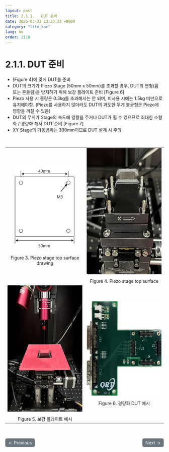 ```yaml
---
layout: post
title: 2.1.1.	DUT 준비
date: 2025-03-31 13:20:23 +0900
category: "lite_kor"
lang: ko
order: 2110
---
```


# 2.1.1.	DUT 준비

-	[Figure 4]에 맞게 DUT를 준비
-	DUT의 크기가 Piezo Stage (50mm x 50mm)를 초과할 경우, DUT의 변형(휨 또는 흔들림)을 방지하기 위해 보강 플레이트 준비 [Figure 6]
-	Piezo 사용 시 중량은 0.3kg를 초과해서는 안 되며, 미사용 시에는 1.5kg 미만으로 유지해야함. (Piezo를 사용하지 않더라도 DUT의 과도한 무게 불균형은 Piezo에 영향을 끼칠 수 있음)
-	DUT의 무게가 Stage의 속도에 영향을 주거나 DUT가 휠 수 있으므로 최대한 소형화 / 경량화 해서 DUT 준비 [Figure 7]
-	XY Stage의 가동범위는 300mm이므로 DUT 설계 시 주의


<br/> <!-- 한줄 띄기 -->

<!-- 2x2 이미지 테이블 -->
<table align="center">
  <tr>
    <td align="center">
      <img src="/assets/Chapter-2/Piezo stage top surface drawing.png" alt="Piezo stage top surface drawing">
      <div style="margin-top: 10px;">Figure 3. Piezo stage top surface drawing</div>
    </td>
    <td align="center">
      <img width="300" height="400" src="/assets/Chapter-2/Piezo stage top surface.png" alt="Piezo stage top surface">
      <div style="margin-top: 10px;">Figure 4. Piezo stage top surface</div>
    </td>
  </tr>
  <tr>
    <td align="center">
      <img width="300" height="400" src="/assets/Chapter-2/보강 플레이트 예시.png" alt="보강 플레이트 예시">
      <div style="margin-top: 10px;">Figure 5. 보강 플레이트 예시</div>
    </td>
    <td align="center">
      <img width="300" height="300" src="/assets/Chapter-2/경량화 DUT 예시.png" alt="경량화 DUT 예시">
      <div style="margin-top: 10px;">Figure 6. 경량화 DUT 예시</div>
    </td>
  </tr>
</table>

<!-- 이전/다음 페이지 버튼 -->
<br/>
<br/>
<div style="display: flex; justify-content: space-between; align-items: center; margin-top: 10;">
  <!-- 이전 페이지 버튼 -->
  <a href="/manuals/manuals_lite_kor/Chapter 2-1/" class="btn btn-primary" style="display: inline-block; padding: 5px 10px; background-color: #6c757d; color: white; text-decoration: none; border-radius: 5px;">
    ← Previous
  </a>

  <!-- 다음 페이지 버튼 -->
  <a href="/manuals/manuals_lite_kor/Chapter 2-1-2/" class="btn btn-primary" style="display: inline-block; padding: 5px 10px; background-color: #6c757d; color: white; text-decoration: none; border-radius: 5px;">
    Next →
  </a>
</div>
